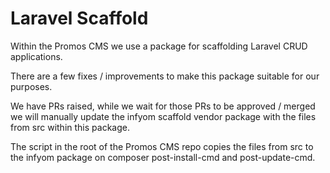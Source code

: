 # Laravel Scaffold

Within the Promos CMS we use a package for scaffolding Laravel CRUD applications.

There are a few fixes / improvements to make this package suitable for our purposes.

We have PRs raised, while we wait for those PRs to be approved / merged we will manually update the
infyom scaffold vendor package with the files from src within this package.

The script in the root of the Promos CMS repo copies the files from src to the infyom package
on composer post-install-cmd and post-update-cmd.
